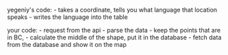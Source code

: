 yegeniy's code: 
    - takes a coordinate, tells you what language that location speaks
    - writes the language into the table

your code:
    - request from the api 
    - parse the data 
    - keep the points that are in BC, 
    - calculate the middle of the shape, put it in the database
    - fetch data from the database and show it on the map


